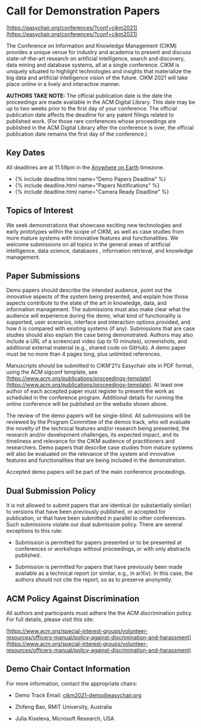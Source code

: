 # Call for Demonstration Papers

[https://easychair.org/conferences/?conf=cikm2021](https://easychair.org/conferences/?conf=cikm2021)

The Conference on Information and Knowledge Management (CIKM) provides a unique venue for industry and academia to present and discuss state-of-the-art research on artificial intelligence, search and discovery, data mining and database systems, all at a single conference. CIKM is uniquely situated to highlight technologies and insights that materialize the big data and artificial intelligence vision of the future. CIKM 2021 will take place online in a lively and interactive manner. 

**AUTHORS TAKE NOTE:** The official publication date is the date the proceedings are made available in the ACM Digital Library. This date may be up to two weeks prior to the first day of your conference. The official publication date affects the deadline for any patent filings related to published work. (For those rare conferences whose proceedings are published in the ACM Digital Library after the conference is over, the official publication date remains the first day of the conference.)

## Key Dates

All deadlines are at 11:59pm in the <a href="https://www.timeanddate.com/time/zones/aoe">Anywhere on Earth</a> timezone.
<ul>
<li>{% include deadline.html name="Demo Papers Deadline" %}</li>
<li>{% include deadline.html name="Papers Notifications" %}</li>
<li>{% include deadline.html name="Camera Ready Deadline" %}</li>
</ul>

## Topics of Interest

We seek demonstrations that showcase exciting new technologies and early prototypes within the scope of CIKM, as well as case studies from more mature systems with innovative features and functionalities. We welcome submissions on all topics in the general areas of artificial intelligence, data science, databases , information retrieval, and knowledge management.

## Paper Submissions

Demo papers should describe the intended audience, point out the innovative aspects of the system being presented, and explain how those aspects contribute to the state of the art in knowledge, data, and information management. The submissions must also make clear what the audience will experience during the demo, what kind of functionality is supported, user scenarios, interface and interaction options provided, and how it is compared with existing systems (if any). Submissions that are case studies should also explain the case being demonstrated. Authors may also include a URL of a screencast video (up to 10 minutes), screenshots, and additional external material (e.g., shared code on GitHub). A demo paper must be no more than 4 pages long, plus unlimited references.

Manuscripts should be submitted to CIKM’21’s Easychair site in PDF format, using the ACM sigconf template, see [https://www.acm.org/publications/proceedings-template](https://www.acm.org/publications/proceedings-template). At least one author of each accepted paper must register to present the work as scheduled in the conference program. Additional details for running the online conference will be published on the website shown above.

The review of the demo papers will be single-blind. All submissions will be reviewed by the Program Committee of the demos track, who will evaluate the novelty of the technical features and/or research being presented, the research and/or development challenges, its expected impact, and its timeliness and relevance for the CIKM audience of practitioners and researchers. Demo papers that describe case studies from mature systems will also be evaluated on the relevance of the system and innovative features and functionalities that are being included in the demonstration.

Accepted demo papers will be part of the main conference proceedings. 

## Dual Submission Policy

It is not allowed to submit papers that are identical (or substantially similar) to versions that have been previously published, or accepted for publication, or that have been submitted in parallel to other conferences. Such submissions violate our dual submission policy. There are several exceptions to this rule:


* Submission is permitted for papers presented or to be presented at conferences or workshops without proceedings, or with only abstracts published.

* Submission is permitted for papers that have previously been made available as a technical report (or similar, e.g., in arXiv). In this case, the authors should not cite the report, so as to preserve anonymity.

## ACM Policy Against Discrimination

All authors and participants must adhere the the ACM discrimination policy.
For full details, please visit this site:

[https://www.acm.org/special-interest-groups/volunteer-resources/officers-manual/policy-against-discrimination-and-harassment](https://www.acm.org/special-interest-groups/volunteer-resources/officers-manual/policy-against-discrimination-and-harassment)

## Demo Chair Contact Information

For more information, contact the appropriate chairs:

 - Demo Track Email: [cikm2021-demo@easychair.org](mailto:cikm2021-demo@easychair.org)

 - Zhifeng Bao, RMIT University, Australia
 - Julia Kiseleva, Microsoft Research, USA